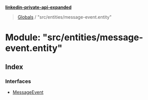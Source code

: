 **[linkedin-private-api-expanded](../README.md)**

> [Globals](../globals.md) / "src/entities/message-event.entity"

# Module: "src/entities/message-event.entity"

## Index

### Interfaces

* [MessageEvent](../interfaces/_src_entities_message_event_entity_.messageevent.md)
